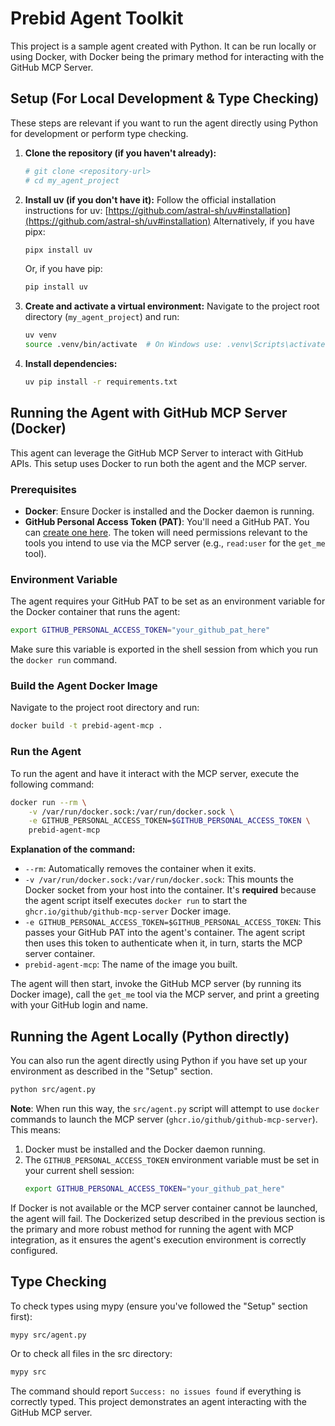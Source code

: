 # Prebid Agent Toolkit

This project is a sample agent created with Python. It can be run locally or using Docker, with Docker being the primary method for interacting with the GitHub MCP Server.

## Setup (For Local Development & Type Checking)

These steps are relevant if you want to run the agent directly using Python for development or perform type checking.

1.  **Clone the repository (if you haven't already):**
    ```bash
    # git clone <repository-url>
    # cd my_agent_project
    ```

2.  **Install uv (if you don't have it):**
    Follow the official installation instructions for uv: [https://github.com/astral-sh/uv#installation](https://github.com/astral-sh/uv#installation)
    Alternatively, if you have pipx:
    ```bash
    pipx install uv
    ```
    Or, if you have pip:
    ```bash
    pip install uv
    ```

3.  **Create and activate a virtual environment:**
    Navigate to the project root directory (`my_agent_project`) and run:
    ```bash
    uv venv
    source .venv/bin/activate  # On Windows use: .venv\Scripts\activate
    ```

4.  **Install dependencies:**
    ```bash
    uv pip install -r requirements.txt
    ```

## Running the Agent with GitHub MCP Server (Docker)

This agent can leverage the GitHub MCP Server to interact with GitHub APIs. This setup uses Docker to run both the agent and the MCP server.

### Prerequisites

*   **Docker**: Ensure Docker is installed and the Docker daemon is running.
*   **GitHub Personal Access Token (PAT)**: You'll need a GitHub PAT. You can [create one here](https://github.com/settings/personal-access-tokens/new). The token will need permissions relevant to the tools you intend to use via the MCP server (e.g., `read:user` for the `get_me` tool).

### Environment Variable

The agent requires your GitHub PAT to be set as an environment variable for the Docker container that runs the agent:

```bash
export GITHUB_PERSONAL_ACCESS_TOKEN="your_github_pat_here"
```
Make sure this variable is exported in the shell session from which you run the `docker run` command.

### Build the Agent Docker Image

Navigate to the project root directory and run:

```bash
docker build -t prebid-agent-mcp .
```

### Run the Agent

To run the agent and have it interact with the MCP server, execute the following command:

```bash
docker run --rm \
    -v /var/run/docker.sock:/var/run/docker.sock \
    -e GITHUB_PERSONAL_ACCESS_TOKEN=$GITHUB_PERSONAL_ACCESS_TOKEN \
    prebid-agent-mcp
```

**Explanation of the command:**
*   `--rm`: Automatically removes the container when it exits.
*   `-v /var/run/docker.sock:/var/run/docker.sock`: This mounts the Docker socket from your host into the container. It's **required** because the agent script itself executes `docker run` to start the `ghcr.io/github/github-mcp-server` Docker image.
*   `-e GITHUB_PERSONAL_ACCESS_TOKEN=$GITHUB_PERSONAL_ACCESS_TOKEN`: This passes your GitHub PAT into the agent's container. The agent script then uses this token to authenticate when it, in turn, starts the MCP server container.
*   `prebid-agent-mcp`: The name of the image you built.

The agent will then start, invoke the GitHub MCP server (by running its Docker image), call the `get_me` tool via the MCP server, and print a greeting with your GitHub login and name.

## Running the Agent Locally (Python directly)

You can also run the agent directly using Python if you have set up your environment as described in the "Setup" section.

```bash
python src/agent.py
```

**Note**: When run this way, the `src/agent.py` script will attempt to use `docker` commands to launch the MCP server (`ghcr.io/github/github-mcp-server`). This means:
1.  Docker must be installed and the Docker daemon running.
2.  The `GITHUB_PERSONAL_ACCESS_TOKEN` environment variable must be set in your current shell session:
    ```bash
    export GITHUB_PERSONAL_ACCESS_TOKEN="your_github_pat_here"
    ```
If Docker is not available or the MCP server container cannot be launched, the agent will fail. The Dockerized setup described in the previous section is the primary and more robust method for running the agent with MCP integration, as it ensures the agent's execution environment is correctly configured.

## Type Checking

To check types using mypy (ensure you've followed the "Setup" section first):

```bash
mypy src/agent.py
```
Or to check all files in the src directory:
```bash
mypy src
```

The command should report `Success: no issues found` if everything is correctly typed.
This project demonstrates an agent interacting with the GitHub MCP server.
